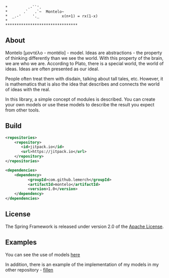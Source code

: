 ```
*         .-``'.
*       .`   .`~  Montelo~
*  _.-'     '._          x(n+1) = rx(1-x)
*
********************************
```

## About

Montelo [μοντέλο - montélo] - model. Ideas are abstractions - the property of thinking differently than we see the world. With this property of the brain, we are who we are. According to Plato, there is a special world, the world of ideas. Ideas are often presented as our ideal. 

People often treat them with disdain, talking about tall tales, etc. However, it is mathematics that is also the idea that describes and connects the world of ideas with the real.

In this library, a simple concept of modules is described. You can create your own models or use these models to describe the result you expect from other tools.

## Build

```xml
<repositories>
    <repository>
       <id>jitpack.io</id>
       <url>https://jitpack.io</url>
    </repository>
</repositories>

<dependencies>
    <dependency>
          <groupId>com.github.lemerch</groupId>
          <artifactId>montelo</artifactId>
          <version>1.0</version>
    </dependency>
</dependencies>
```
## License

The Spring Framework is released under version 2.0 of the [Apache License](https://www.apache.org/licenses/LICENSE-2.0).

## Examples

You can see the use of models [here](src/test/com/github/lemerch/montelo)

In addition, there is an example of the implementation of my models in my other repository - [fillen](https://github.com/lemerch/fillen)